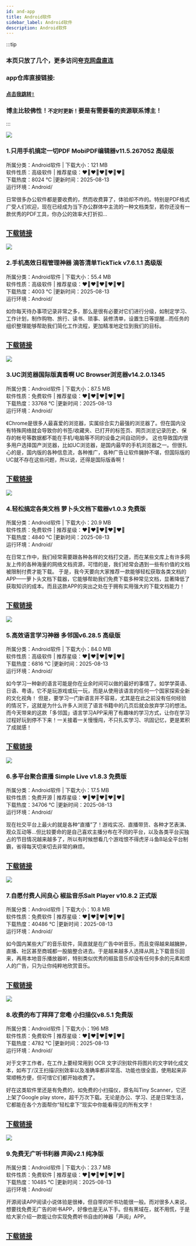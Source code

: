 ```yaml
---
id: and-app
title: Android软件
sidebar_label: Android软件
description: Android软件
---
```


:::tip
### 本页只放了几个，更多访问[夸克网盘直连](https://pan.quark.cn/s/21b600f49bdd)
### app仓库直接链接:
### [`点击我跳转!`](https://pan.quark.cn/s/21b600f49bdd)
### 博主比较佛性！`不定时更新！`要是有需要看的资源联系博主！
:::

![](https://www.hybase.com/soft/UploadPic/2022-7/202272016502291582.png)

### 1.只用手机搞定一切PDF MobiPDF编辑器v11.5.267052 高级版
所属分类：Android软件 | 下载大小：121 MB    
软件性质：高级软件   | 推荐星级：❤️‍🔥❤️‍🔥❤️‍🔥❤️‍🔥❤️‍🔥        
下载热度：8024 ℃   |更新时间：2025-08-13          
运行环境：Android/

日常很多办公软件都是要收费的，然而收费算了，体验却不咋的。特别是PDF格式广受人们欢迎，现在已经成为当下办公群体中主流的一种文档类型，若你还没有一款优秀的PDF工具，你办公的效率大打折扣...

## [`下载链接`](https://pan.quark.cn/s/ade82089f3b7)



![](https://www.hybase.com/soft/UploadPic/2025-5/202552318401251820.png)

### 2.手机高效日程管理神器 滴答清单TickTick v7.6.1.1 高级版
所属分类：Android软件 | 下载大小：55.4 MB    
软件性质：高级软件   | 推荐星级：❤️‍🔥❤️‍🔥❤️‍🔥❤️‍🔥❤️‍🔥        
下载热度：4003 ℃   |更新时间：2025-08-13          
运行环境：Android/

如你每天待办事项记录非常之多，那么是很有必要对它们进行分级，如制定学习、工作计划，制作购物、旅行、读书、琐事、装修清单，设置生日等提醒...而任务的组织整理能够帮助我们简化工作流程，更加精准地定位到我们的目标。

## [`下载链接`](https://pan.quark.cn/s/ac54530a280e)



![](https://www.hybase.com/soft/UploadPic/2024-9/20249816265129529.png)

### 3.UC浏览器国际版真香啊 UC Browser浏览器v14.2.0.1345
所属分类：Android软件 | 下载大小：87.5 MB    
软件性质：免费软件   | 推荐星级：❤️‍🔥❤️‍🔥❤️‍🔥❤️‍🔥❤️‍🔥        
下载热度：33768 ℃   |更新时间：2025-08-13          
运行环境：Android/

《Chrome是很多人最喜爱的浏览器，实属综合实力最强的浏览器了。但在国内没有特殊网络就会导致你的书签/收藏夹、已打开的标签页、网页浏览记录历史、保存的帐号等数据都不能在手机/电脑等不同的设备之间自动同步。
这也导致国内很多用户选择国产浏览器，比如UC浏览器，是国内最早的手机浏览器之一。但很扎心的是，国内版的各种信息流，各种推广，各种广告让软件臃肿不堪，但国际版的UC就不存在这些问题，所以说，还得是国际版香啊！

## [`下载链接`](https://pan.quark.cn/s/1706f0740be8)



![](https://www.hybase.com/soft/UploadPic/2025-5/2025582291894939.png)

### 4.轻松搞定各类文档 萝卜头文档下载器v1.0.3 免费版
所属分类：Android软件 | 下载大小：20.9 MB    
软件性质：免费软件   | 推荐星级：❤️‍🔥❤️‍🔥❤️‍🔥❤️‍🔥❤️‍🔥        
下载热度：4840 ℃   |更新时间：2025-08-13          
运行环境：Android/

在日常工作中，我们经常需要跟各种各样的文档打交道，而在某些文库上有许多网友上传的各种海量的网络文档资源，可惜的是，我们经常会遇到一些有价值的文档被限制付费才能下载。
于是，我今天要向大家推荐一款能够轻松获取各类文档的APP——萝卜头文档下载器，它能够帮助我们免费下载多种常见文档，显著降低了获取知识的成本。而且这款APP的突出之处在于拥有实用强大的下载文档能力！

## [`下载链接`](https://pan.quark.cn/s/9ea83117f04d)


![](https://www.hybase.com/soft/UploadPic/2024-4/20244302115058145.png)

### 5.高效语言学习神器 多邻国v6.28.5 高级版
所属分类：Android软件 | 下载大小：84.0 MB    
软件性质：高级软件   | 推荐星级：❤️‍🔥❤️‍🔥❤️‍🔥❤️‍🔥❤️‍🔥        
下载热度：6816 ℃   |更新时间：2025-08-13          
运行环境：Android/

如今学习一种新的语言可能是你在业余时间可以做的最好的事情了。如学学英语、日语、粤语，它不是玩游戏或玩一玩，而是从使用该语言的任何一个国家探索全新的文化视角！
但是，要学习一门新语言并不容易，尤其是在此之前没有任何经验的情况下，这就是为什么许多人浏览了语言书籍中的几页后就会放弃学习的想法。而今天带来的这款「多邻国」语言学习APP采用了有趣味的学习方式，让你在学习过程好玩到停不下来！一关接着一关慢慢闯，不只扎实学习、巩固记忆，更是累积了成就感！

## [`下载链接`](https://pan.quark.cn/s/e379cd7a61a6)


![](https://www.hybase.com/soft/UploadPic/2023-7/2023728208628515.png)

### 6.多平台聚合直播 Simple Live v1.8.3 免费版
所属分类：Android软件 | 下载大小：17.5 MB    
软件性质：免费开源   | 推荐星级：❤️‍🔥❤️‍🔥❤️‍🔥❤️‍🔥❤️‍🔥        
下载热度：34706 ℃   |更新时间：2025-08-13          
运行环境：Android/

现在社交平台上最火的就是各种“直播”了！游戏实况、直播带货、各种才艺表演、观众互动等...但比较要命的是自己喜欢主播分布在不同的平台，以及各类平台买独占的节目情况越来越多了，所以有时候想看几个游戏恨不得虎牙斗鱼B站全平台制霸，省得每天切来切去非常的麻烦。

## [`下载链接`](https://pan.quark.cn/s/9e4866541189)



![](https://www.hybase.com/soft/UploadPic/2023-7/20237719121375788.png)

### 7.自愿付费人间良心 椒盐音乐Salt Player v10.8.2 正式版
所属分类：Android软件 | 下载大小：10.8 MB    
软件性质：免费软件   | 推荐星级：❤️‍🔥❤️‍🔥❤️‍🔥❤️‍🔥❤️‍🔥        
下载热度：40486 ℃   |更新时间：2025-08-13          
运行环境：Android/

如今国内某些大厂的音乐软件，简直就是在广告中听音乐，而且变得越来越臃肿，直播、社区甚至商城都一股脑整合进去。于是越来越多人选择从网上下载音乐回来，再用本地音乐播放器听，特别类似优秀的椒盐音乐却没有任何多余的元素和烦人的广告，只为让你纯粹地欣赏音乐。

## [`下载链接`](https://pan.quark.cn/s/3f3abd692750)


![](https://www.hybase.com/soft/UploadPic/2025-4/202541021273792467.png)

### 8.收费的布丁拜拜了您嘞 小扫描仪v8.5.1 免费版
所属分类：Android软件 | 下载大小：196 MB    
软件性质：免费软件   | 推荐星级：❤️‍🔥❤️‍🔥❤️‍🔥❤️‍🔥❤️‍🔥        
下载热度：4782 ℃   |更新时间：2025-08-13          
运行环境：Android/

对于文字工作者，在工作上要经常用到 OCR 文字识别软件将图片的文字转化成文本，如布丁/汉王扫描识别效率以及准确率都非常高、功能也很全面，使用起来非常顺畅方便，但可惜它们都开始收费了。

好在这类软件里还是有免费的，如免费的小扫描仪，原名叫Tiny Scanner，它还上架了Google play store，超千万次下载。无论是办公、学习、还是日常生活，它都能在各个方面帮你“轻松拿下”现实中你能看得见的所有文字！

## [`下载链接`](https://pan.quark.cn/s/3e5cf3c46bb8)



![](https://www.hybase.com/soft/UploadPic/2024-9/202491921185680644.png)

### 9.免费无广听书利器 声阅v2.1 纯净版
所属分类：Android软件 | 下载大小：23.7 MB    
软件性质：免费软件   | 推荐星级：❤️‍🔥❤️‍🔥❤️‍🔥❤️‍🔥❤️‍🔥        
下载热度：10485 ℃   |更新时间：2025-08-13          
运行环境：Android/

开源阅读APP阅读小说体验是很棒，但自带的听书功能很一般。而对很多人来说，想要找免费无广告的听书APP，好像也是无从下手。但有黑域在，就不用慌，于是给大家介绍一款能让你实现免费听书自由的神器「声阅」APP。

## [`下载链接`](https://pan.quark.cn/s/f9127d27c8f4)




